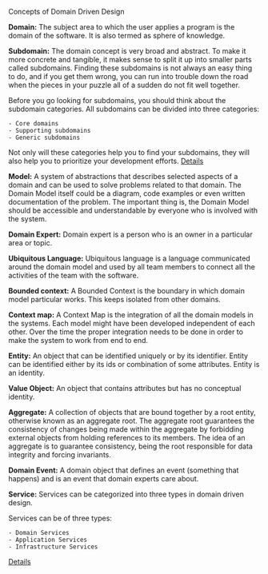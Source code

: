 Concepts of Domain Driven Design

**Domain:** The subject area to which the user applies a program is the domain of the software.
It is also termed as sphere of knowledge.

**Subdomain:** The domain concept is very broad and abstract. To make it more concrete and tangible, it makes sense to split it up into smaller parts called subdomains. Finding these subdomains is not always an easy thing to do, and if you get them wrong, you can run into trouble down the road when the pieces in your puzzle all of a sudden do not fit well together.

Before you go looking for subdomains, you should think about the subdomain categories. All subdomains can be divided into three categories:

    - Core domains
    - Supporting subdomains
    - Generic subdomains
Not only will these categories help you to find your subdomains, they will also help you to prioritize your development efforts.
[Details](docs/Subdomain.md)

**Model:** A system of abstractions that describes selected aspects of a domain and can be used to solve problems related to that domain.
The Domain Model itself could be a diagram, code examples or even written documentation of the problem. 
The important thing is, the Domain Model should be accessible and understandable by everyone who is involved with the system.

**Domain Expert:** Domain expert is a person who is an owner in a particular area or topic.

**Ubiquitous Language:** Ubiquitous language is a language communicated around the domain model and used by all team members to connect all the activities of the team with the software.

**Bounded context:** A Bounded Context is the boundary in which domain model particular works. This keeps isolated from other domains.

**Context map:** A Context Map is the integration of all the domain models in the systems. Each model might have been developed independent of each other. Over the time the proper integration needs to be done in order to make the system to work from end to end.

**Entity:** An object that can be identified uniquely or by its identifier. Entity can be identified either by its ids or combination of some attributes. Entity is an identity.

**Value Object:** An object that contains attributes but has no conceptual identity.

**Aggregate:** A collection of objects that are bound together by a root entity, otherwise known as an aggregate root.
The aggregate root guarantees the consistency of changes being made within the aggregate by forbidding external objects from holding references to its members.
The idea of an aggregate is to guarantee consistency, being the root responsible for data integrity and forcing invariants.

**Domain Event:** A domain object that defines an event (something that happens) and is an event that domain experts care about.

**Service:** Services can be categorized into three types in domain driven design.

Services can be of three types:  

    - Domain Services
    - Application Services
    - Infrastructure Services

[Details](docs/Service.md)


